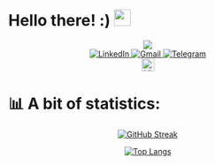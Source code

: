 <h1>
  Hello there! :)
  <img src="https://media.giphy.com/media/hvRJCLFzcasrR4ia7z/giphy.gif" width="30px"/>
</h1>

<div id="header" align="center">
 <img src="https://media.giphy.com/media/XaMTNZkRahZ7ysPMci/giphy.gif">
</div>

<div id="badges" align="center">
  <a href="https://www.linkedin.com/in/yulia-tustova/">
    <img src="https://img.shields.io/badge/LinkedIn-blue?style=for-the-badge&logo=linkedin&logoColor=white" alt="LinkedIn"/>
  </a>
  <a href="mailto:yuliasunny007@gmail.com">
    <img src="https://img.shields.io/badge/Gmail-red?style=for-the-badge&logo=gmail&logoColor=white" alt="Gmail">
  </a>
  <a href="https://t.me/yulia_tustova">
    <img src="https://img.shields.io/badge/Telegram-blue?style=for-the-badge&logo=telegram&logoColor=white" alt="Telegram"/>
  </a>
</div>

<div id="counter" align="center">
  <img src="https://komarev.com/ghpvc/?username=spaceowlsoul&style=flat-square&color=blue" alt="Views counter" height="23"/>
</div>

# 📊 A bit of statistics:

<div id="statistics" align=center>

[![GitHub Streak](http://github-readme-streak-stats.herokuapp.com?user=spaceowlsoul&theme=dark&background=000000)](https://git.io/streak-stats)

[![Top Langs](https://github-readme-stats.vercel.app/api/top-langs/?username=spaceowlsoul&layout=compact&theme=vision-friendly-dark)](https://github.com/anuraghazra/github-readme-stats)

</div>
